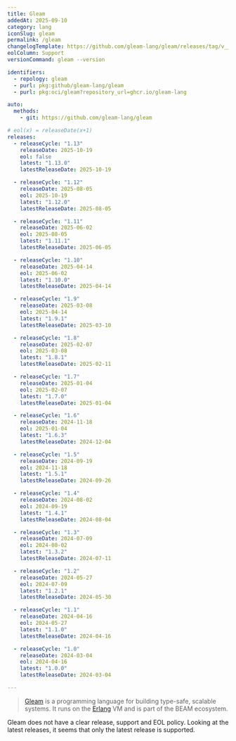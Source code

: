 ```yaml
---
title: Gleam
addedAt: 2025-09-10
category: lang
iconSlug: gleam
permalink: /gleam
changelogTemplate: https://github.com/gleam-lang/gleam/releases/tag/v__LATEST__
eolColumn: Support
versionCommand: gleam --version

identifiers:
  - repology: gleam
  - purl: pkg:github/gleam-lang/gleam
  - purl: pkg:oci/gleam?repository_url=ghcr.io/gleam-lang

auto:
  methods:
    - git: https://github.com/gleam-lang/gleam

# eol(x) = releaseDate(x+1)
releases:
  - releaseCycle: "1.13"
    releaseDate: 2025-10-19
    eol: false
    latest: "1.13.0"
    latestReleaseDate: 2025-10-19

  - releaseCycle: "1.12"
    releaseDate: 2025-08-05
    eol: 2025-10-19
    latest: "1.12.0"
    latestReleaseDate: 2025-08-05

  - releaseCycle: "1.11"
    releaseDate: 2025-06-02
    eol: 2025-08-05
    latest: "1.11.1"
    latestReleaseDate: 2025-06-05

  - releaseCycle: "1.10"
    releaseDate: 2025-04-14
    eol: 2025-06-02
    latest: "1.10.0"
    latestReleaseDate: 2025-04-14

  - releaseCycle: "1.9"
    releaseDate: 2025-03-08
    eol: 2025-04-14
    latest: "1.9.1"
    latestReleaseDate: 2025-03-10

  - releaseCycle: "1.8"
    releaseDate: 2025-02-07
    eol: 2025-03-08
    latest: "1.8.1"
    latestReleaseDate: 2025-02-11

  - releaseCycle: "1.7"
    releaseDate: 2025-01-04
    eol: 2025-02-07
    latest: "1.7.0"
    latestReleaseDate: 2025-01-04

  - releaseCycle: "1.6"
    releaseDate: 2024-11-18
    eol: 2025-01-04
    latest: "1.6.3"
    latestReleaseDate: 2024-12-04

  - releaseCycle: "1.5"
    releaseDate: 2024-09-19
    eol: 2024-11-18
    latest: "1.5.1"
    latestReleaseDate: 2024-09-26

  - releaseCycle: "1.4"
    releaseDate: 2024-08-02
    eol: 2024-09-19
    latest: "1.4.1"
    latestReleaseDate: 2024-08-04

  - releaseCycle: "1.3"
    releaseDate: 2024-07-09
    eol: 2024-08-02
    latest: "1.3.2"
    latestReleaseDate: 2024-07-11

  - releaseCycle: "1.2"
    releaseDate: 2024-05-27
    eol: 2024-07-09
    latest: "1.2.1"
    latestReleaseDate: 2024-05-30

  - releaseCycle: "1.1"
    releaseDate: 2024-04-16
    eol: 2024-05-27
    latest: "1.1.0"
    latestReleaseDate: 2024-04-16

  - releaseCycle: "1.0"
    releaseDate: 2024-03-04
    eol: 2024-04-16
    latest: "1.0.0"
    latestReleaseDate: 2024-03-04

---
```


> [Gleam](https://gleam.run/) is a programming language for building type-safe, scalable systems. It runs on the [Erlang](/erlang) VM and is part of the BEAM ecosystem.

Gleam does not have a clear release, support and EOL policy.
Looking at the latest releases, it seems that only the latest release is supported.
